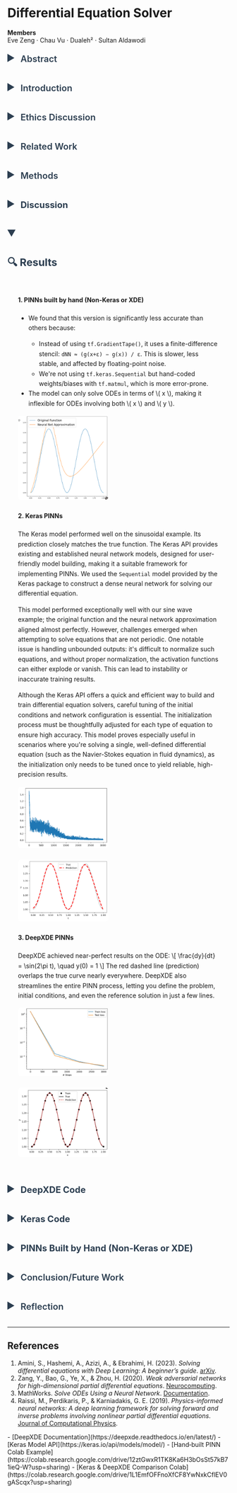<script type="text/javascript"
  async
  src="https://cdn.jsdelivr.net/npm/mathjax@3/es5/tex-mml-chtml.js">
</script>

<style>
  details summary {
    cursor: pointer;
    font-weight: 600;
    color: #2c3e50;
    transition: color 0.2s;
    font-size: 1.25rem;
    margin-bottom: 0.5rem;
  }
  details summary:hover {
    color: #1abc9c;
  }
  details summary::-webkit-details-marker {
    font-size: 1.4em;
  }
  details summary::marker {
    font-size: 1.4em;
  }
  details {
    margin-bottom: 1.5rem;
  }
</style>

# Differential Equation Solver

**Members**  
Eve Zeng · Chau Vu · Dualeh² · Sultan Aldawodi

<details>
<summary>Abstract</summary>

Physics‐informed neural networks (PINNs) offer a mesh‐free, data‐efficient approach to obtaining approximate solutions of ordinary differential equations (ODEs) by embedding the governing equations directly into the loss function of a neural network. In this project, we compare three distinct PINN implementations for solving benchmark ODEs: (i) a from‐scratch fully connected network coded in plain Python, (ii) a Keras‐based PINN leveraging TensorFlow’s high‐level APIs, and (iii) a DeepXDE model utilizing its specialized automatic differentiation and domain-decomposition features. These models were trained to solve simple ODEs, and their results were compared. The Keras and DeepXDE models performed with high accuracy, though the construction of the network needs to be modified with initial conditions to accommodate different scenarios. Still, these networks and their results demonstrate the reliable use of PINNs to solve ordinary differential equations and have a promising future in tackling complex partial differential equations with no analytical solutions.

</details>

<details>
<summary>Introduction</summary>

ODEs (ordinary differential equations) are an important way of modeling the world in different fields such as economics, biology, and physics. For example, the physics of fluid dynamics is governed by the Navier–Stokes partial differential equations. Having accurate solutions to these equations gives power in analyzing complex systems. Our project focuses on testing a branch of neural network formalism called PINN (Physics‐informed neural networks) in its ability to solve differential equations, such that these equations produce simple and accurate results for difficult problems. Some of the hardest differential equations cannot be analytically solved, so having a reliable approximate solution from a neural network can help build complex models and systems. Our project tests three different kinds of PINNs, starting with a simple, made-from-scratch model using a fully connected neural network, then a Keras PINN via TensorFlow, and finally a DeepXDE model. Our tests on simple ODEs show promising signs for tackling more complex PDEs in future work.

</details>

<details>
<summary>Ethics Discussion</summary>

Our project seeks to go beyond academic research by making our findings accessible through an interactive web interface, ensuring that anyone can use the program upon publishing our results. We understand there is the risk of students misusing this program in ways that violate school policies, such as cheating and plagiarism, but the applicability of this program in helping students learn and understand differential equations outweighs the chances of misuse, as it provides a learning opportunity for people who may not have access to advanced calculators.

</details>

<details>
<summary>Related Work</summary>

Prior research has explored various methods for solving ODEs using neural networks. Some studies introduced PINNs to solve first- and second-order ODEs, highlighting their usefulness in physics simulations and their ability to incorporate physical laws directly into the model’s structure <a href="#ref1">[1]</a>. Other studies expanded on this method by modifying the loss function to include the differential equation itself <a href="#ref2">[2]</a>. MathWorks presented a different strategy, using neural networks to produce closed-form approximations of ODE solutions <a href="#ref3">[3]</a>. Additionally, researchers have applied similar techniques to PDEs, training models on randomly sampled space and time points to approximate solutions where no analytical answers exist <a href="#ref4">[4]</a>. These works show the versatility and potential of neural networks in solving both ODEs and PDEs, laying the groundwork for our own project.

</details>



<details>
<summary>Methods</summary>

The primary software we use to implement the PINN is TensorFlow and Keras. We will train three PINNs: a manually-built neural network, a Keras-based PINN using automatic differentiation, and a DeepXDE library that automates the setup and training of the neural network. The hand-built network is built using the Dense and Input layers from Keras, with the Adam optimizer used to minimize the loss function, which combines the residual of the differential equation with the error from the initial or boundary conditions.

For the dataset, we constructed training data by sampling from various ODEs. For example, for the first-order ODE:  
\[
  \frac{dy}{dx} + y = 0,
\]  
The exact solution is:  
\[
  y(x) = e^{-x}
\]

</details>

<details>
<summary><strong>Discussion</strong></summary>

We are creating our own data set, with methods provided by <a href="https://github.com/rtqichen/torchdiffeq/blob/master/README.md"><i>torchdiffeq</i></a>, and trained our PINN with these specifically generated data set.  
We are implementing this PINN network to train three different data sets, corresponding to three different types of differential equations, based on <a href="https://github.com/rtqichen/torchdiffeq">these tests</a>.  
We will also create a graph visualization to show how well our neural network’s predictions align with the ground truth solutions of the differential equation during the training process.  
After training these Neural Networks, we will again generate another set of data by similar methods, and test each of these three networks on their accuracy.  
We will compare our base type differential equation to the literature results, expecting to perform less accurately due to less data. We will also compare the accuracy between each type of NN, and decipher the potential reasons that one does better or worse.  
In the future, we would spend more time to figure out how to generalize our neural network to more types of equations.

</details>

<style>
.results-img-row {
  display: flex;
  flex-wrap: wrap;
  justify-content: center;
  gap: 1.2rem;
  margin-top: 1rem;
  margin-bottom: 1rem;
}
.results-img-row img {
  border-radius: 6px;
  cursor: pointer;
  transition: transform 0.2s ease;
  width: 45%;
  max-width: 500px;
}
.results-img-row img:hover {
  transform: scale(1.03);
  box-shadow: 0 0 10px rgba(0,0,0,0.2);
}
.results-paragraph {
  padding: 0.5rem 1.5rem;
  line-height: 1.6;
}
</style>

<details open>
<summary><h3>🔍 Results</h3></summary>
<div class="results-paragraph">

<h4>1. <strong>PINNs built by hand (Non-Keras or XDE)</strong></h4>
<ul>
  <li>We found that this version is significantly less accurate than others because:</li>
  <ul>
    <li>Instead of using <code>tf.GradientTape()</code>, it uses a finite-difference stencil:
      <code>dNN ≈ (g(x+ε) − g(x)) / ε</code>. This is slower, less stable, and affected by floating-point noise.</li>
    <li>We're not using <code>tf.keras.Sequential</code> but hand-coded weights/biases with <code>tf.matmul</code>, which is more error-prone.</li>
  </ul>
  <li>The model can only solve ODEs in terms of \( x \), making it inflexible for ODEs involving both \( x \) and \( y \).</li>
</ul>

<div class="results-img-row">
  <a href="manual_pinn.png" target="_blank">
    <img src="manual_pinn.png" alt="Manual PINN Results">
  </a>
</div>

<h4>2. <strong>Keras PINNs</strong></h4>
<p>
  The Keras model performed well on the sinusoidal example. Its prediction closely matches the true function. The Keras API provides existing and established neural network models, designed for user-friendly model building, making it a suitable framework for implementing PINNs. We used the <code>Sequential</code> model provided by the Keras package to construct a dense neural network for solving our differential equation.
</p>

<p>
  This model performed exceptionally well with our sine wave example; the original function and the neural network approximation aligned almost perfectly. However, challenges emerged when attempting to solve equations that are not periodic. One notable issue is handling unbounded outputs: it's difficult to normalize such equations, and without proper normalization, the activation functions can either explode or vanish. This can lead to instability or inaccurate training results.
</p>

<p>
  Although the Keras API offers a quick and efficient way to build and train differential equation solvers, careful tuning of the initial conditions and network configuration is essential. The initialization process must be thoughtfully adjusted for each type of equation to ensure high accuracy. This model proves especially useful in scenarios where you're solving a single, well-defined differential equation (such as the Navier-Stokes equation in fluid dynamics), as the initialization only needs to be tuned once to yield reliable, high-precision results.
</p>

<div class="results-img-row">
  <a href="keras_loss.png" target="_blank">
    <img src="keras_loss.png" alt="Keras Loss Curve">
  </a>
  <a href="keras_train.png" target="_blank">
    <img src="keras_train.png" alt="Keras Prediction vs Ground Truth">
  </a>
</div>

<h4>3. <strong>DeepXDE PINNs</strong></h4>
<p>
  DeepXDE achieved near-perfect results on the ODE:
  \[
    \frac{dy}{dt} = \sin(2\pi t), \quad y(0) = 1
  \]
  The red dashed line (prediction) overlaps the true curve nearly everywhere. DeepXDE also streamlines the entire PINN process,
  letting you define the problem, initial conditions, and even the reference solution in just a few lines.
</p>

<div class="results-img-row">
  <a href="deepxde_loss.jpg" target="_blank">
    <img src="deepxde_loss.jpg" alt="DeepXDE Loss Curve">
  </a>
  <a href="deepxde_train.jpg" target="_blank">
    <img src="deepxde_train.jpg" alt="DeepXDE Prediction vs Ground Truth">
  </a>
</div>

</div>
</details>

  
<style>
pre code {
  display: block;
  background: #2b2b2b;
  color: #f8f8f2;
  padding: 1rem;
  font-family: Consolas, 'Courier New', monospace;
  border-radius: 6px;
  overflow-x: auto;
  white-space: pre-wrap;
}
</style>

<details>
<summary><strong>DeepXDE Code</strong></summary>
<pre><code>
from deepxde.backend.set_default_backend import set_default_backend
set_default_backend("tensorflow")
import tensorflow as tf
import deepxde as dde
import numpy as np
import matplotlib.pyplot as plt
import math as m

pi = tf.constant(m.pi)

def ode_system(t, u):
    du_t = dde.grad.jacobian(u, t)
    return du_t - tf.math.sin(2 * pi * t)

def boundary(t, on_initial):
    return on_initial and np.isclose(t[0], 0)

geom = dde.geometry.TimeDomain(0, 2)
ic = dde.IC(geom, lambda t: 1, boundary)

def true_solution(t):
    return -tf.math.cos(2 * pi * t) / (2 * pi) + (1 + 1 / (2 * pi))

data = dde.data.PDE(geom, ode_system, ic,
                    num_domain=30,
                    num_boundary=2,
                    solution=true_solution,
                    num_test=100)

layer_size = [1, 32, 32, 1]
activation = "tanh"
initializer = "Glorot uniform"

NN = dde.maps.FNN(layer_size, activation, initializer)
model = dde.Model(data, NN)
model.compile("adam", lr=0.001)
losshistory, train_state = model.train(epochs=3000)
dde.saveplot(losshistory, train_state, issave=False, isplot=True)
</code></pre>
</details>

<details>
<summary><strong>Keras Code</strong></summary>
<pre><code>
import numpy as np
import matplotlib.pyplot as plt
import tensorflow as tf

tf.compat.v1.enable_eager_execution()
import warnings
warnings.filterwarnings("ignore")

NN = tf.keras.models.Sequential([
    tf.keras.layers.Input((1,)),
    tf.keras.layers.Dense(32, activation='tanh'),
    tf.keras.layers.Dense(32, activation='tanh'),
    tf.keras.layers.Dense(1)
])

optm = tf.keras.optimizers.Adam(learning_rate=0.001)

def ode_system(t, net):
    t = t.reshape(-1, 1)
    t = tf.constant(t, dtype=tf.float32)
    t_0 = tf.zeros((1, 1))
    one = tf.ones((1, 1))

    with tf.GradientTape() as tape:
        tape.watch(t)
        u = net(t)
        u_t = tape.gradient(u, t)

    ode_loss = u_t - tf.math.sin(2 * np.pi * t)
    IC_loss = net(t_0) - one
    square_loss = tf.square(ode_loss) + tf.square(IC_loss)
    return tf.reduce_mean(square_loss)

train_loss_record = []

for itr in range(3000):
    train_t = (np.random.rand(20) * 2).reshape(-1, 1)
    with tf.GradientTape() as tape:
        train_loss = ode_system(train_t, NN)
        train_loss_record.append(train_loss)
        grad_w = tape.gradient(train_loss, NN.trainable_variables)
        optm.apply_gradients(zip(grad_w, NN.trainable_variables))
    if itr % 1000 == 0:
        print(f'Epoch: {itr}, Loss: {train_loss.numpy():.4f}')

plt.plot(train_loss_record)
plt.title("Training Loss")
plt.xlabel("Epochs")
plt.ylabel("Loss")
plt.show()

test_t = np.linspace(0, 2, 100)
test_t_tensor = tf.constant(test_t, dtype=tf.float32)

pred_u = NN(test_t_tensor).numpy()
true_u = -np.cos(2 * np.pi * test_t) / (2 * np.pi) + (1 + 1 / (2 * np.pi))

plt.plot(test_t, true_u, label='True', alpha=0.5)
plt.plot(test_t, pred_u, '--r', label='Prediction')
plt.legend()
plt.xlabel('t')
plt.ylabel('u')
plt.title('Prediction vs Ground Truth')
plt.show()
</code></pre>
</details>

<details>
<summary><strong>PINNs Built by Hand (Non-Keras or XDE)</strong></summary>
<pre><code>
import tensorflow as tf
import numpy as np

f0 = 1
inf_s = np.sqrt(np.finfo(np.float32).eps)

learning_rate = 0.01
training_steps = 500

n_input, n_hidden_1, n_hidden_2, n_output = 1, 32, 32, 1

weights = {
    'h1': tf.Variable(tf.random.normal([n_input, n_hidden_1])),
    'h2': tf.Variable(tf.random.normal([n_hidden_1, n_hidden_2])),
    'out': tf.Variable(tf.random.normal([n_hidden_2, n_output]))
}
biases = {
    'b1': tf.Variable(tf.random.normal([n_hidden_1])),
    'b2': tf.Variable(tf.random.normal([n_hidden_2])),
    'out': tf.Variable(tf.random.normal([n_output]))
}

optimizer = tf.optimizers.SGD(learning_rate)

def multilayer_perceptron(x):
    x = np.array([[x]], dtype='float32')
    layer_1 = tf.nn.sigmoid(tf.add(tf.matmul(x, weights['h1']), biases['b1']))
    layer_2 = tf.nn.sigmoid(tf.add(tf.matmul(layer_1, weights['h2']), biases['b2']))
    output = tf.matmul(layer_2, weights['out']) + biases['out']
    return output

def g(x):
    return x * multilayer_perceptron(x) + f0

pi = tf.constant(np.pi)
def f(x):
    return tf.math.sin(2 * pi * x)

def custom_loss():
    xs = np.random.rand(20)
    errors = []
    for x in xs:
        dNN = (g(x + inf_s) - g(x)) / inf_s
        errors.append((dNN - f(x)) ** 2)
    return tf.reduce_sum(errors)

def train_step():
    with tf.GradientTape() as tape:
        loss = custom_loss()
    variables = list(weights.values()) + list(biases.values())
    gradients = tape.gradient(loss, variables)
    optimizer.apply_gradients(zip(gradients, variables))

for _ in range(training_steps):
    train_step()
</code></pre>
</details>

<details>
<summary>Conclusion/Future Work</summary>

This project opens up opportunities for future work. We aim to create better models that handle higher-order and complex systems.  
One idea is to combine the strengths of different models into a meta-model that selects the best PINN for a given equation.  
We also plan to build a web-based demo to showcase the models and compare performance.

</details>

<details>
<summary>Reflection</summary>

Our team learned not only how to implement PINNs but also how to research, collaborate, and plan development work.  
We improved our literature review skills, modified open-source models, and compared performance across different approaches.  
This project also helped us learn to work as a group and prioritize tasks.

</details>

---

## References


<ol>
  <li id="ref1">
    Amini, S., Hashemi, A., Azizi, A., & Ebrahimi, H. (2023). <i>Solving differential equations with Deep Learning: A beginner’s guide</i>. <a href="https://arxiv.org/abs/2302.12260" target="_blank">arXiv</a>.
  </li>
  <li id="ref2">
    Zang, Y., Bao, G., Ye, X., & Zhou, H. (2020). <i>Weak adversarial networks for high-dimensional partial differential equations</i>. <a href="https://www.sciencedirect.com/science/article/abs/pii/S0925231220301909" target="_blank">Neurocomputing</a>.
  </li>
  <li id="ref3">
    MathWorks. <i>Solve ODEs Using a Neural Network</i>. <a href="https://www.mathworks.com/help/deeplearning/ug/solve-odes-using-a-neural-network.html" target="_blank">Documentation</a>.
  </li>
  <li id="ref4">
    Raissi, M., Perdikaris, P., & Karniadakis, G. E. (2019). <i>Physics-informed neural networks: A deep learning framework for solving forward and inverse problems involving nonlinear partial differential equations</i>. <a href="https://www.sciencedirect.com/science/article/pii/S0021999118305527" target="_blank">Journal of Computational Physics</a>.
  </li>
</ol> 
- [DeepXDE Documentation](https://deepxde.readthedocs.io/en/latest/)  
- [Keras Model API](https://keras.io/api/models/model/)  
- [Hand‑built PINN Colab Example](https://colab.research.google.com/drive/12ztGwxR1TK8Ka6H3bOsSt57kB71ieQ-W?usp=sharing)  
- [Keras & DeepXDE Comparison Colab](https://colab.research.google.com/drive/1L1EmfOFFnoXfCF8YwNxkCflEV0gAScqx?usp=sharing)

